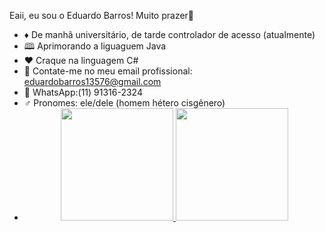 Eaii, eu sou o Eduardo Barros! Muito prazer🤝
- ♦️  De manhã universitário, de tarde controlador de acesso (atualmente)
- 🕮 Aprimorando a liguaguem Java
- ❤️ Craque na linguagem C#
- 💌 Contate-me no meu email profissional: eduardobarros13576@gmail.com
- 📱 WhatsApp:(11) 91316-2324
- ♂️ Pronomes: ele/dele (homem hétero cisgênero)
- <div align="center">
  <a href="https://github.com/dudubrss">
  <img height="180em" src="https://github-readme-stats.vercel.app/api?username=dudubrss&show_icons=true&theme=dracula&include_all_commits=true&count_private=true"/>
  <img height="180em" src="https://github-readme-stats.vercel.app/api/top-langs/?username=dudubrss&layout=compact&langs_count=7&theme=dracula"/>
</div>
